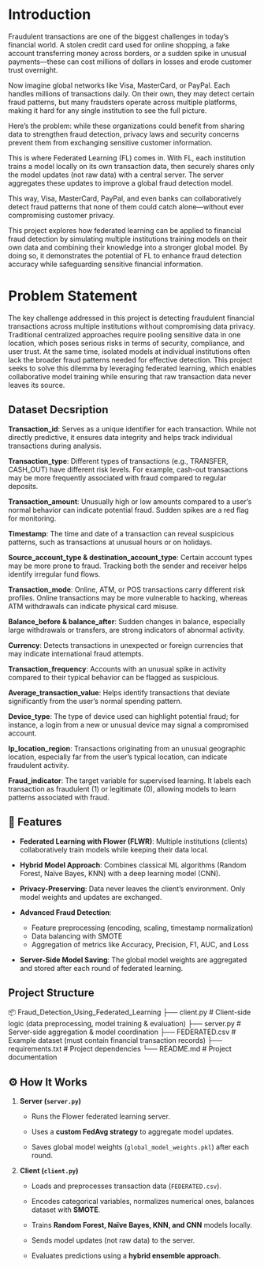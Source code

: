 # Introduction

Fraudulent transactions are one of the biggest challenges in today’s financial world. A stolen credit card used for online shopping, a fake account transferring money across borders, or a sudden spike in unusual payments—these can cost millions of dollars in losses and erode customer trust overnight.

Now imagine global networks like Visa, MasterCard, or PayPal. Each handles millions of transactions daily. On their own, they may detect certain fraud patterns, but many fraudsters operate across multiple platforms, making it hard for any single institution to see the full picture.

Here’s the problem: while these organizations could benefit from sharing data to strengthen fraud detection, privacy laws and security concerns prevent them from exchanging sensitive customer information.

This is where Federated Learning (FL) comes in. With FL, each institution trains a model locally on its own transaction data, then securely shares only the model updates (not raw data) with a central server. The server aggregates these updates to improve a global fraud detection model.

This way, Visa, MasterCard, PayPal, and even banks can collaboratively detect fraud patterns that none of them could catch alone—without ever compromising customer privacy.

This project explores how federated learning can be applied to financial fraud detection by simulating multiple institutions training models on their own data and combining their knowledge into a stronger global model. By doing so, it demonstrates the potential of FL to enhance fraud detection accuracy while safeguarding sensitive financial information.

# Problem Statement

The key challenge addressed in this project is detecting fraudulent financial transactions across multiple institutions without compromising data privacy. Traditional centralized approaches require pooling sensitive data in one location, which poses serious risks in terms of security, compliance, and user trust. At the same time, isolated models at individual institutions often lack the broader fraud patterns needed for effective detection. This project seeks to solve this dilemma by leveraging federated learning, which enables collaborative model training while ensuring that raw transaction data never leaves its source.

## Dataset Decsription

**Transaction_id**: Serves as a unique identifier for each transaction. While not directly predictive, it ensures data integrity and helps track individual transactions during analysis.

**Transaction_type**: Different types of transactions (e.g., TRANSFER, CASH_OUT) have different risk levels. For example, cash-out transactions may be more frequently associated with fraud compared to regular deposits.

**Transaction_amount**: Unusually high or low amounts compared to a user’s normal behavior can indicate potential fraud. Sudden spikes are a red flag for monitoring.

**Timestamp**: The time and date of a transaction can reveal suspicious patterns, such as transactions at unusual hours or on holidays.

**Source_account_type & destination_account_type**: Certain account types may be more prone to fraud. Tracking both the sender and receiver helps identify irregular fund flows.

**Transaction_mode**: Online, ATM, or POS transactions carry different risk profiles. Online transactions may be more vulnerable to hacking, whereas ATM withdrawals can indicate physical card misuse.

**Balance_before & balance_after**: Sudden changes in balance, especially large withdrawals or transfers, are strong indicators of abnormal activity.

**Currency**: Detects transactions in unexpected or foreign currencies that may indicate international fraud attempts.

**Transaction_frequency**: Accounts with an unusual spike in activity compared to their typical behavior can be flagged as suspicious.

**Average_transaction_value**: Helps identify transactions that deviate significantly from the user’s normal spending pattern.

**Device_type**: The type of device used can highlight potential fraud; for instance, a login from a new or unusual device may signal a compromised account.

**Ip_location_region**: Transactions originating from an unusual geographic location, especially far from the user’s typical location, can indicate fraudulent activity.

**Fraud_indicator**: The target variable for supervised learning. It labels each transaction as fraudulent (1) or legitimate (0), allowing models to learn patterns associated with fraud.


## 🚀 Features

- **Federated Learning with Flower (FLWR)**:
Multiple institutions (clients) collaboratively train models while keeping their data local.

- **Hybrid Model Approach**:
Combines classical ML algorithms (Random Forest, Naïve Bayes, KNN) with a deep learning model (CNN).

- **Privacy-Preserving**:
Data never leaves the client’s environment. Only model weights and updates are exchanged.

- **Advanced Fraud Detection**:
  - Feature preprocessing (encoding, scaling, timestamp normalization)
  - Data balancing with SMOTE
  - Aggregation of metrics like Accuracy, Precision, F1, AUC, and Loss

- **Server-Side Model Saving**:
The global model weights are aggregated and stored after each round of federated learning.

## Project Structure

📦 Fraud_Detection_Using_Federated_Learning
├── client.py # Client-side logic (data preprocessing, model training & evaluation)
├── server.py # Server-side aggregation & model coordination
├── FEDERATED.csv # Example dataset (must contain financial transaction records)
├── requirements.txt # Project dependencies
└── README.md # Project documentation

⚙️ How It Works
---------------

1.  **Server (`server.py`)**
    
    *   Runs the Flower federated learning server.
        
    *   Uses a **custom FedAvg strategy** to aggregate model updates.
        
    *   Saves global model weights (`global_model_weights.pkl`) after each round.
        
2.  **Client (`client.py`)**
    
    *   Loads and preprocesses transaction data (`FEDERATED.csv`).
        
    *   Encodes categorical variables, normalizes numerical ones, balances dataset with **SMOTE**.
        
    *   Trains **Random Forest, Naïve Bayes, KNN, and CNN** models locally.
        
    *   Sends model updates (not raw data) to the server.
        
    *   Evaluates predictions using a **hybrid ensemble approach**.

